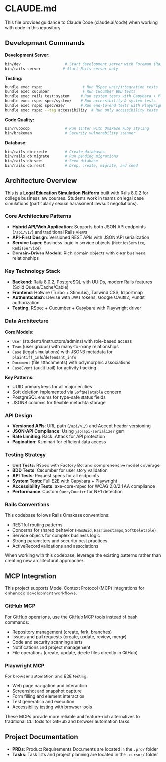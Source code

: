 # CLAUDE.md

This file provides guidance to Claude Code (claude.ai/code) when working with code in this repository.

## Development Commands

**Development Server:**
```bash
bin/dev                    # Start development server with Foreman (Rails + Tailwind watch)
bin/rails server          # Start Rails server only
```

**Testing:**
```bash
bundle exec rspec                  # Run RSpec unit/integration tests
bundle exec cucumber               # Run Cucumber BDD tests
bundle exec rails test:system     # Run system tests with Capybara + Playwright
bundle exec rspec spec/system/    # Run accessibility & system tests
bundle exec rspec spec/e2e/       # Run end-to-end tests with Playwright
bundle exec rspec --tag accessibility  # Run only accessibility tests
```

**Code Quality:**
```bash
bin/rubocop                # Run linter with Omakase Ruby styling
bin/brakeman               # Security vulnerability scanner
```

**Database:**
```bash
bin/rails db:create        # Create databases
bin/rails db:migrate       # Run pending migrations
bin/rails db:seed          # Seed database
bin/rails db:reset         # Drop, create, migrate, and seed
```

## Architecture Overview

This is a **Legal Education Simulation Platform** built with Rails 8.0.2 for college business law courses. Students work in teams on legal case simulations (particularly sexual harassment lawsuit negotiations).

### Core Architecture Patterns

- **Hybrid API/Web Application**: Supports both JSON API endpoints (`/api/v1/`) and traditional Rails views
- **API-First Design**: Versioned REST APIs with JSON:API serialization
- **Service Layer**: Business logic in service objects (`MetricsService`, `RedisService`)
- **Domain-Driven Models**: Rich domain objects with clear business relationships

### Key Technology Stack

- **Backend**: Rails 8.0.2, PostgreSQL with UUIDs, modern Rails features (Solid Queue/Cache/Cable)
- **Frontend**: Hotwire (Turbo + Stimulus), Tailwind CSS, Importmap
- **Authentication**: Devise with JWT tokens, Google OAuth2, Pundit authorization
- **Testing**: RSpec + Cucumber + Capybara with Playwright driver

### Data Architecture

**Core Models:**
- `User` (students/instructors/admins) with role-based access
- `Team` (user groups) with many-to-many relationships
- `Case` (legal simulations) with JSONB metadata for `plaintiff_info`/`defendant_info`
- `Document` (file attachments) with polymorphic associations
- `CaseEvent` (audit trail) for activity tracking

**Key Patterns:**
- UUID primary keys for all major entities
- Soft deletion implemented via `SoftDeletable` concern
- PostgreSQL enums for type-safe status fields
- JSONB columns for flexible metadata storage

### API Design

- **Versioned APIs**: URL path (`/api/v1/`) and Accept header versioning
- **JSON:API Compliance**: Using `jsonapi-serializer` gem
- **Rate Limiting**: Rack::Attack for API protection
- **Pagination**: Kaminari for efficient data access

### Testing Strategy

- **Unit Tests**: RSpec with Factory Bot and comprehensive model coverage
- **BDD Tests**: Cucumber for user story validation
- **API Tests**: Request specs for all endpoints
- **System Tests**: Full E2E with Capybara + Playwright
- **Accessibility Tests**: axe-core-rspec for WCAG 2.0/2.1 AA compliance
- **Performance**: Custom `QueryCounter` for N+1 detection

### Rails Conventions

This codebase follows Rails Omakase conventions:
- RESTful routing patterns
- Concerns for shared behavior (`HasUuid`, `HasTimestamps`, `SoftDeletable`)
- Service objects for complex business logic
- Strong parameters and security best practices
- ActiveRecord validations and associations

When working with this codebase, leverage the existing patterns rather than creating new architectural approaches.

## MCP Integration

This project supports Model Context Protocol (MCP) integrations for enhanced development workflows:

### GitHub MCP
For GitHub operations, use the GitHub MCP tools instead of bash commands:
- Repository management (create, fork, branches)
- Issues and pull requests (create, update, review, merge)
- Code and security scanning alerts
- Notifications and project management
- File operations (create, update, delete files directly in GitHub)

### Playwright MCP
For browser automation and E2E testing:
- Web page navigation and interaction
- Screenshot and snapshot capture
- Form filling and element interaction
- Test generation and execution
- Accessibility testing with browser tools

These MCPs provide more reliable and feature-rich alternatives to traditional CLI tools for GitHub and browser automation tasks.

## Project Documentation

- **PRDs**: Product Requirements Documents are located in the `.prd/` folder
- **Tasks**: Task lists and project planning are located in the `.cursor/` folder
